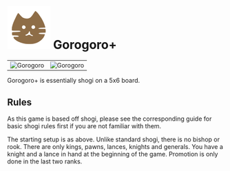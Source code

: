 
# ![Gorogoro](https://github.com/gbtami/pychess-variants/blob/master/static/icons/Gorogoro.svg) Gorogoro+

|   |   |
--- | ---
![Gorogoro](https://github.com/gbtami/pychess-variants/blob/master/static/images/ShogiGuide/Gorogoro1.png) | ![Gorogoro](https://github.com/gbtami/pychess-variants/blob/master/static/images/ShogiGuide/Gorogoro2.png)

Gorogoro+ is essentially shogi on a 5x6 board.

## Rules

As this game is based off shogi, please see the corresponding guide for basic shogi rules first if you are not familiar with them.

The starting setup is as above. Unlike standard shogi, there is no bishop or rook. There are only kings, pawns, lances, knights and generals. You have a knight and a lance in hand at the beginning of the game. Promotion is only done in the last two ranks. 
